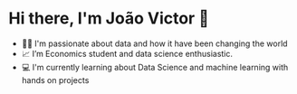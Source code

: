 <h1> Hi there, I'm João Victor 👋 </h1>



- 👨‍💻 I'm passionate about data and how it have been changing the world
- 📈 I’m Economics student and data science enthusiastic.
- 💻 I'm currently learning about Data Science and machine learning with hands on projects
<!---
joaovictordesouzaduarte/joaovictordesouzaduarte is a ✨ special ✨ repository because its `README.md` (this file) appears on your GitHub profile.
You can click the Preview link to take a look at your changes.
--->

